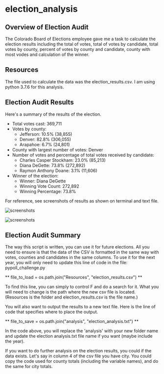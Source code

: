 # election_analysis

## Overview of Election Audit
The Colorado Board of Elections employee gave me a task to calculate the election results including the total of votes, total of votes by candidate, total votes by county, percent of votes by county and candidate, county with most vodes and calculation of the winner.

## Resources
The file used to calculate the data was the election_results.csv.
I am using python 3.7.6 for this analysis.

## Election Audit Results
Here's a summary of the results of the election.
- Total votes cast: 369,711
- Votes by county:
  - Jefferson: 10.5% (38,855)
  - Denver: 82.8% (306,055)
  - Arapahoe: 6.7% (24,801)
- County with largest number of votes: Denver
- Number of votes and percentage of total votes received by candidate:
  - Charles Casper Stockham: 23.0% (85,213)
  - Diana DeGette: 73.8% (272,892)
  - Raymon Anthony Doane: 3.1% (11,606)
- Winner of the election: 
  - Winner: Diana DeGette
  - Winning Vote Count: 272,892
  - Winning Percentage: 73.8%

For reference, see screenshots of results as shown on terminal and text file.

![screenshots](https://user-images.githubusercontent.com/72076683/96385697-2d060f00-115b-11eb-8902-2740ff27a901.png)

![screenshots](https://user-images.githubusercontent.com/72076683/96385712-41e2a280-115b-11eb-8b77-768314a47cdc.png)

## Election Audit Summary
The way this script is written, you can use it for future elections. All you need to ensure is that the data of the CSV is formatted in the same way with votes, counties and candidates in the same columns. To use it for the next year, you will only need to update this line of code in the file: pypoll_challenge.py

** file_to_load = os.path.join("Resources", "election_results.csv") **

To find this line, you can simply to control F and do a search for it. What you will need to change is the path where the new csv file is located. (Resources is the folder and election_results.csv is the file name.)

You will also want to output the results to a new text file. Here is the line of code that specifies where to place the output.

** file_to_save = os.path.join("analysis", "election_analysis.txt") **

In the code above, you will replace the 'analysis' with your new folder name and update the election analysis.txt file name if you want (maybe include the year).

If you want to do further analysis on the election results, you could if the data exists. Let's say in column 4 of the csv file you have city. You could copy the code used for county totals (including the variable names), and do the same for city totals. 
